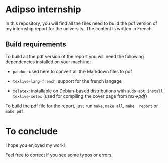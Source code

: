 # Adipso internship

In this repository, you will find all the files need to build the pdf version of
my internship report for the university. The content is written in French.


## Build requirements

To build all the pdf version of the report you will need the following
dependencies installed on your machine:

  - `pandoc`: used here to convert all the Markdown files to pdf

  - `texlive-lang-french`: support for the french langage

  - `xelatex`: installable on Debian-based distributions with
               `sudo apt install texlive-xetex`
               (used for compiling the cover page from *tex->pdf*)

To build the pdf file for the report, just run `make`, `make all`,
`make  report` or `make pdf`.


# To conclude

I hope you enjoyed my work!

Feel free to correct if you see some typos or errors.
